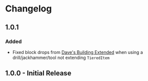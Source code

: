 # Changelog

## 1.0.1

### Added

- Fixed block drops from [Dave's Building Extended](https://www.curseforge.com/minecraft/mc-mods/daves-building-extended) when using a drill/jackhammer/tool not extending `TieredItem`

## 1.0.0 - Initial Release